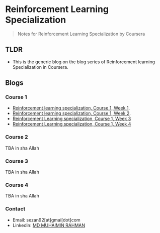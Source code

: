 # Reinforcement Learning Specialization

> Notes for Reinforcement Learning Specialization by Coursera

## TLDR
- This is the generic blog on the blog series of Reinforcement learning Specialization in Coursera.

## Blogs

### Course 1

- [Reinforcement learning specialization, Course 1, Week 1](https://sezan92.github.io/2023/08/14/RL-course1-w1-blog.html).
- [Reinforcement learning specialization, Course 1, Week 2](https://sezan92.github.io/2023/11/17/RL-course1-w2-blog.html).
- [Reinforcement Learning specialization, Course 1, Week 3](https://sezan92.github.io/2023/11/21/RL-course1-w3-blog.html)
- [Reinforcement Learning specialization, Course 1, Week 4](https://sezan92.github.io/2023/07/03/RL-course1-w4-blog.html)

### Course 2
TBA in sha Allah

### Course 3
TBA in sha Allah

### Course 4
TBA in sha Allah

### Contact

- Email: sezan92[at]gmai[dot]com
- Linkedin: [MD MUHAIMIN RAHMAN](www.linkedin.com/in/sezan92)
